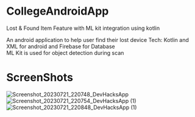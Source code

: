 # CollegeAndroidApp
Lost &amp; Found Item Feature with ML kit integration using kotlin

An android application to help user find their lost device
Tech: Kotlin and XML for android and Firebase for Database  
ML Kit is used for object detection during scan

# ScreenShots

![Screenshot_20230721_220748_DevHacksApp](https://github.com/PuruPanda1/CollegeAndroidApp/assets/87373273/7441995d-07d8-4c3d-93ae-45465d74211c)
![Screenshot_20230721_220754_DevHacksApp (1)](https://github.com/PuruPanda1/CollegeAndroidApp/assets/87373273/c4562b4f-5cd2-4aed-9f5a-dee4dd327d81)
![Screenshot_20230721_220848_DevHacksApp (1)](https://github.com/PuruPanda1/CollegeAndroidApp/assets/87373273/e285210e-e981-44b8-8902-6a47b944ff22)
